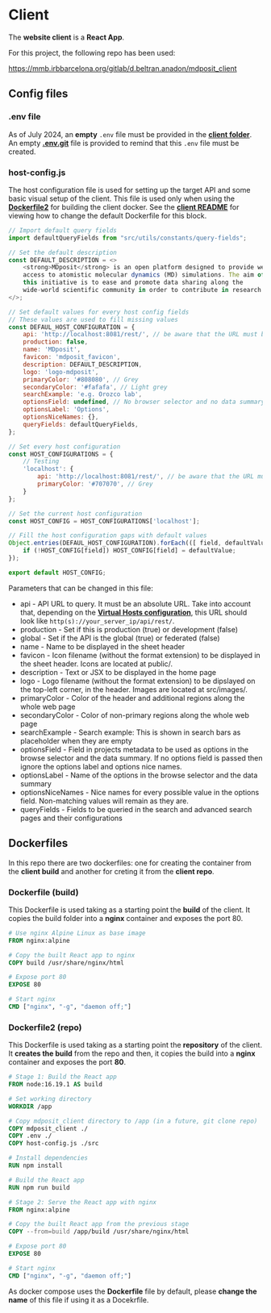 # Client

The **website client** is a **React App**.

For this project, the following repo has been used:

https://mmb.irbbarcelona.org/gitlab/d.beltran.anadon/mdposit_client

## Config files

### .env file

As of July 2024, an **empty** `.env` file must be provided in the **[client folder](../client)**. An empty **[.env.git](../client/.env.git)** file is provided to remind that this `.env` file must be created.

### host-config.js

The host configuration file is used for setting up the target API and some basic visual setup of the client. This file is used only when using the [**Dockerfile2**](../client/Dockerfile2) for building the client docker. See the [**client README**](../client) for viewing how to change the default Dockerfile for this block.


```js
// Import default query fields
import defaultQueryFields from "src/utils/constants/query-fields";

// Set the default description
const DEFAULT_DESCRIPTION = <>
    <strong>MDposit</strong> is an open platform designed to provide web
    access to atomistic molecular dynamics (MD) simulations. The aim of
    this initiative is to ease and promote data sharing along the
    wide-world scientific community in order to contribute in research.
</>;

// Set default values for every host config fields
// These values are used to fill missing values
const DEFAUL_HOST_CONFIGURATION = {
    api: 'http://localhost:8081/rest/', // be aware that the URL must be the same as the one in the server (no relative paths allowed)
    production: false,
    name: 'MDposit',
    favicon: 'mdposit_favicon',
    description: DEFAULT_DESCRIPTION,
    logo: 'logo-mdposit',
    primaryColor: '#808080', // Grey
    secondaryColor: '#fafafa', // Light grey
    searchExample: 'e.g. Orozco lab',
    optionsField: undefined, // No browser selector and no data summary pie chart by default
    optionsLabel: 'Options',
    optionsNiceNames: {},
    queryFields: defaultQueryFields,
};

// Set every host configuration
const HOST_CONFIGURATIONS = {
    // Testing
    'localhost': {
        api: 'http://localhost:8081/rest/', // be aware that the URL must be the same as the one in the server (no relative paths allowed)))
        primaryColor: '#707070', // Grey
    }
};

// Set the current host configuration
const HOST_CONFIG = HOST_CONFIGURATIONS['localhost'];

// Fill the host configuration gaps with default values
Object.entries(DEFAUL_HOST_CONFIGURATION).forEach(([ field, defaultValue ]) => {
    if (!HOST_CONFIG[field]) HOST_CONFIG[field] = defaultValue;
});

export default HOST_CONFIG;
```

Parameters that can be changed in this file:

* api - API URL to query. It must be an absolute URL. Take into account that, depending on the [**Virtual Hosts configuration**](setup.md#setting-up-virtual-hosts), this URL should look like `http(s)://your_server_ip/api/rest/`.
* production - Set if this is production (true) or development (false)
* global - Set if the API is the global (true) or federated (false)
* name - Name to be displayed in the sheet header
* favicon - Icon filename (without the format extension) to be displayed in the sheet header. Icons are located at public/.
* description - Text or JSX to be displayed in the home page
* logo - Logo filename (without the format extension) to be dipslayed on the top-left corner, in the header. Images are located at src/images/.
* primaryColor - Color of the header and additional regions along the whole web page
* secondaryColor - Color of non-primary regions along the whole web page
* searchExample - Search example: This is shown in search bars as placeholder when they are empty
* optionsField - Field in projects metadata to be used as options in the browse selector and the data summary. If no options field is passed then ignore the options label and options nice names.
* optionsLabel - Name of the options in the browse selector and the data summary
* optionsNiceNames - Nice names for every possible value in the options field. Non-matching values will remain as they are.
* queryFields - Fields to be queried in the search and advanced search pages and their configurations

## Dockerfiles

In this repo there are two dockerfiles: one for creating the container from the **client build** and another for creting it from the **client repo**.

### Dockerfile (build)

This Dockerfile is used taking as a starting point the **build** of the client. It copies the build folder into a **nginx** container and exposes the port 80.

```Dockerfile
# Use nginx Alpine Linux as base image
FROM nginx:alpine

# Copy the built React app to nginx
COPY build /usr/share/nginx/html

# Expose port 80
EXPOSE 80

# Start nginx
CMD ["nginx", "-g", "daemon off;"]
```

### Dockerfile2 (repo)

This Dockerfile is used taking as a starting point the **repository** of the client. It **creates the build** from the repo and then, it copies the build into a **nginx** container and exposes the port **80**.

```Dockerfile
# Stage 1: Build the React app
FROM node:16.19.1 AS build

# Set working directory
WORKDIR /app

# Copy mdposit_client directory to /app (in a future, git clone repo)
COPY mdposit_client ./
COPY .env ./
COPY host-config.js ./src

# Install dependencies
RUN npm install

# Build the React app
RUN npm run build

# Stage 2: Serve the React app with nginx
FROM nginx:alpine

# Copy the built React app from the previous stage
COPY --from=build /app/build /usr/share/nginx/html

# Expose port 80
EXPOSE 80

# Start nginx
CMD ["nginx", "-g", "daemon off;"]
```

As docker compose uses the **Dockerfile** file by default, please **change the name** of this file if using it as a Docekrfile.